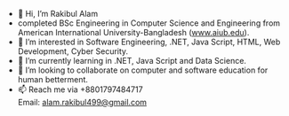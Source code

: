 - 👋 Hi, I’m Rakibul Alam
- completed BSc Engineering in Computer Science and Engineering from American International University-Bangladesh (www.aiub.edu).
- 👀 I’m interested in Software Engineering, .NET, Java Script, HTML, Web Development, Cyber Security.
- 🌱 I’m currently learning in .NET, Java Script and Data Science.
- 💞️ I’m looking to collaborate on computer and software education for human betterment.
- 📫 Reach me via +8801797484717<br>Email: alam.rakibul499@gmail.com

<!---
Rakibul-Alam4/Rakibul-Alam4 is a ✨ special ✨ repository because its `README.md` (this file) appears on your GitHub profile.
You can click the Preview link to take a look at your changes.
--->

